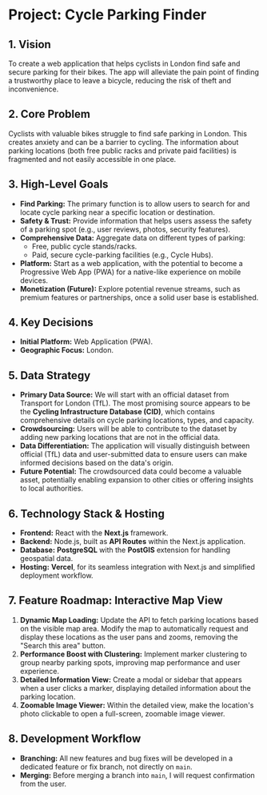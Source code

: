 # Project: Cycle Parking Finder

## 1. Vision

To create a web application that helps cyclists in London find safe and secure parking for their bikes. The app will alleviate the pain point of finding a trustworthy place to leave a bicycle, reducing the risk of theft and inconvenience.

## 2. Core Problem

Cyclists with valuable bikes struggle to find safe parking in London. This creates anxiety and can be a barrier to cycling. The information about parking locations (both free public racks and private paid facilities) is fragmented and not easily accessible in one place.

## 3. High-Level Goals

*   **Find Parking:** The primary function is to allow users to search for and locate cycle parking near a specific location or destination.
*   **Safety & Trust:** Provide information that helps users assess the safety of a parking spot (e.g., user reviews, photos, security features).
*   **Comprehensive Data:** Aggregate data on different types of parking:
    *   Free, public cycle stands/racks.
    *   Paid, secure cycle-parking facilities (e.g., Cycle Hubs).
*   **Platform:** Start as a web application, with the potential to become a Progressive Web App (PWA) for a native-like experience on mobile devices.
*   **Monetization (Future):** Explore potential revenue streams, such as premium features or partnerships, once a solid user base is established.

## 4. Key Decisions

*   **Initial Platform:** Web Application (PWA).
*   **Geographic Focus:** London.

## 5. Data Strategy

*   **Primary Data Source:** We will start with an official dataset from Transport for London (TfL). The most promising source appears to be the **Cycling Infrastructure Database (CID)**, which contains comprehensive details on cycle parking locations, types, and capacity.
*   **Crowdsourcing:** Users will be able to contribute to the dataset by adding new parking locations that are not in the official data.
*   **Data Differentiation:** The application will visually distinguish between official (TfL) data and user-submitted data to ensure users can make informed decisions based on the data's origin.
*   **Future Potential:** The crowdsourced data could become a valuable asset, potentially enabling expansion to other cities or offering insights to local authorities.

## 6. Technology Stack & Hosting

*   **Frontend:** React with the **Next.js** framework.
*   **Backend:** Node.js, built as **API Routes** within the Next.js application.
*   **Database:** **PostgreSQL** with the **PostGIS** extension for handling geospatial data.
*   **Hosting:** **Vercel**, for its seamless integration with Next.js and simplified deployment workflow.

## 7. Feature Roadmap: Interactive Map View

1.  **Dynamic Map Loading:** Update the API to fetch parking locations based on the visible map area. Modify the map to automatically request and display these locations as the user pans and zooms, removing the "Search this area" button.
2.  **Performance Boost with Clustering:** Implement marker clustering to group nearby parking spots, improving map performance and user experience.
3.  **Detailed Information View:** Create a modal or sidebar that appears when a user clicks a marker, displaying detailed information about the parking location.
4.  **Zoomable Image Viewer:** Within the detailed view, make the location's photo clickable to open a full-screen, zoomable image viewer.

## 8. Development Workflow

*   **Branching:** All new features and bug fixes will be developed in a dedicated feature or fix branch, not directly on `main`.
*   **Merging:** Before merging a branch into `main`, I will request confirmation from the user.
